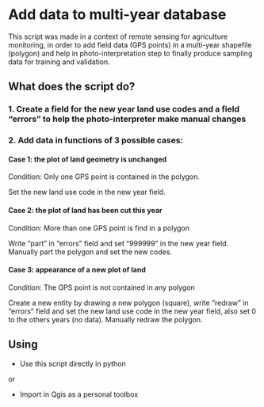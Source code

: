 # Add data to multi-year database

This script was made in a context of remote sensing for agriculture monitoring, in order to add field data (GPS points) in a multi-year shapefile (polygon) and help in photo-interpretation step to finally produce sampling data for training and validation.

## What does the script do?

### 1. Create a field for the new year land use codes and a field “errors” to help the photo-interpreter make manual changes

### 2. Add data in functions of 3 possible cases:

#### Case 1: the plot of land geometry is unchanged
Condition: Only one GPS point is contained in the polygon.

Set the new land use code in the new year field.

#### Case 2: the plot of land has been cut this year
Condition: More than one GPS point is find in a polygon

Write “part” in “errors” field and set “999999” in the new year field. Manually part the polygon and set the new codes.

#### Case 3: appearance of a new plot of land
Condition: The GPS point is not contained in any polygon

Create a new entity by drawing a new polygon (square), write “redraw” in “errors” field and set the new land use code in the new year field, also set 0 to the others years (no data). Manually redraw the polygon.

## Using
- Use this script directly in python

or

- Import in Qgis as a personal toolbox
